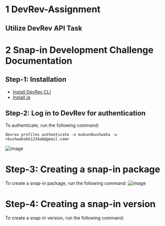 # 1 DevRev-Assignment
## Utilize DevRev API Task
# 2 Snap-in Development Challenge Documentation


## Step-1: Installation
- [Install DevRev CLI](https://developer.devrev.ai/snapin-development/references/cli-install)
- [Install jq](https://jqlang.github.io/jq/)
## Step-2: Log in to DevRev for authentication
To authenticate, run the following command:
```
devrev profiles authenticate -o mukundkushwaha -u <kushwahakk1234ab@gmail.com>
```
![image](https://github.com/mukulkk21/DevRev-Assignment/assets/111633385/01329aa3-7318-496b-902e-c344942e48ec)

# Step-3: Creating a snap-in package
To create a snap-in package, run the following command:
![image](https://github.com/mukulkk21/DevRev-Assignment/assets/111633385/36ceefd0-6896-445f-b103-fbef0899141d)


# Step-4: Creating a snap-in version
To create a snap-in version, run the following command:

